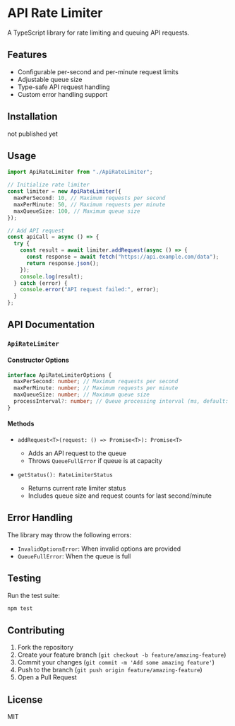 # API Rate Limiter

A TypeScript library for rate limiting and queuing API requests.

## Features

- Configurable per-second and per-minute request limits
- Adjustable queue size
- Type-safe API request handling
- Custom error handling support

## Installation

not published yet

## Usage

```typescript
import ApiRateLimiter from "./ApiRateLimiter";

// Initialize rate limiter
const limiter = new ApiRateLimiter({
  maxPerSecond: 10, // Maximum requests per second
  maxPerMinute: 50, // Maximum requests per minute
  maxQueueSize: 100, // Maximum queue size
});

// Add API request
const apiCall = async () => {
  try {
    const result = await limiter.addRequest(async () => {
      const response = await fetch("https://api.example.com/data");
      return response.json();
    });
    console.log(result);
  } catch (error) {
    console.error("API request failed:", error);
  }
};
```

## API Documentation

### `ApiRateLimiter`

#### Constructor Options

```typescript
interface ApiRateLimiterOptions {
  maxPerSecond: number; // Maximum requests per second
  maxPerMinute: number; // Maximum requests per minute
  maxQueueSize: number; // Maximum queue size
  processInterval?: number; // Queue processing interval (ms, default: 1000)
}
```

#### Methods

- `addRequest<T>(request: () => Promise<T>): Promise<T>`

  - Adds an API request to the queue
  - Throws `QueueFullError` if queue is at capacity

- `getStatus(): RateLimiterStatus`
  - Returns current rate limiter status
  - Includes queue size and request counts for last second/minute

## Error Handling

The library may throw the following errors:

- `InvalidOptionsError`: When invalid options are provided
- `QueueFullError`: When the queue is full

## Testing

Run the test suite:

```bash
npm test
```

## Contributing

1. Fork the repository
2. Create your feature branch (`git checkout -b feature/amazing-feature`)
3. Commit your changes (`git commit -m 'Add some amazing feature'`)
4. Push to the branch (`git push origin feature/amazing-feature`)
5. Open a Pull Request

## License

MIT

```

```
